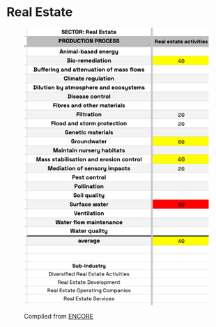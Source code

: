 # Real Estate

<figure><img src="../../../.gitbook/assets/real estate encore basin.png" alt=""><figcaption><p>Compiled from <a href="https://www.encorenature.org/en">ENCORE</a></p></figcaption></figure>
